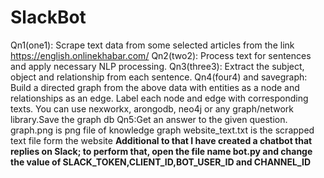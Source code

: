 # SlackBot
Qn1(one1): Scrape text data from some selected articles from the link https://english.onlinekhabar.com/ Qn2(two2): Process text for sentences and apply necessary NLP processing. Qn3(three3): Extract the subject, object and relationship from each sentence. Qn4(four4) and savegraph: Build a directed graph from the above data with entities as a node and relationships as an edge. Label each node and edge with corresponding texts. You can use nexworkx, arongodb, neo4j or any graph/network library.Save the graph db Qn5:Get an answer to the given question. graph.png is png file of knowledge graph website_text.txt is the scrapped text file form the website
**Additional to that I have created a chatbot that replies on Slack; to perform that, open the file name bot.py and change the value of SLACK_TOKEN,CLIENT_ID,BOT_USER_ID and CHANNEL_ID**

